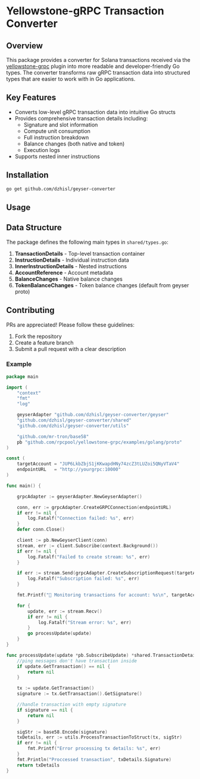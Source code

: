 # Yellowstone-gRPC Transaction Converter

## Overview

This package provides a converter for Solana transactions received via the [yellowstone-grpc](https://github.com/rpcpool/yellowstone-grpc) plugin into more readable and developer-friendly Go types. The converter transforms raw gRPC transaction data into structured types that are easier to work with in Go applications.

## Key Features

- Converts low-level gRPC transaction data into intuitive Go structs
- Provides comprehensive transaction details including:
  - Signature and slot information
  - Compute unit consumption
  - Full instruction breakdown
  - Balance changes (both native and token)
  - Execution logs
- Supports nested inner instructions

## Installation

```bash
go get github.com/dzhisl/geyser-converter
```

## Usage

## Data Structure

The package defines the following main types in `shared/types.go`:

1. **TransactionDetails** - Top-level transaction container
2. **InstructionDetails** - Individual instruction data
3. **InnerInstructionDetails** - Nested instructions
4. **AccountReference** - Account metadata
5. **BalanceChanges** - Native balance changes
6. **TokenBalanceChanges** - Token balance changes (default from geyser proto)

## Contributing

PRs are appreciated! Please follow these guidelines:

1. Fork the repository
2. Create a feature branch
3. Submit a pull request with a clear description

### Example

```go
package main

import (
	"context"
	"fmt"
	"log"

	geyserAdapter "github.com/dzhisl/geyser-converter/geyser"
	"github.com/dzhisl/geyser-converter/shared"
	"github.com/dzhisl/geyser-converter/utils"

	"github.com/mr-tron/base58"
	pb "github.com/rpcpool/yellowstone-grpc/examples/golang/proto"
)

const (
	targetAccount = "JUP6LkbZbjS1jKKwapdHNy74zcZ3tLUZoi5QNyVTaV4"
	endpointURL   = "http://yourgrpc:10000"
)

func main() {

	grpcAdapter := geyserAdapter.NewGeyserAdapter()

	conn, err := grpcAdapter.CreateGRPCConnection(endpointURL)
	if err != nil {
		log.Fatalf("Connection failed: %s", err)
	}
	defer conn.Close()

	client := pb.NewGeyserClient(conn)
	stream, err := client.Subscribe(context.Background())
	if err != nil {
		log.Fatalf("Failed to create stream: %s", err)
	}

	if err := stream.Send(grpcAdapter.CreateSubscriptionRequest(targetAccount)); err != nil {
		log.Fatalf("Subscription failed: %s", err)
	}

	fmt.Printf("🔭 Monitoring transactions for account: %s\n", targetAccount)

	for {
		update, err := stream.Recv()
		if err != nil {
			log.Fatalf("Stream error: %s", err)
		}
		go processUpdate(update)
	}
}

func processUpdate(update *pb.SubscribeUpdate) *shared.TransactionDetails {
	//ping messages don't have transaction inside
	if update.GetTransaction() == nil {
		return nil
	}

	tx := update.GetTransaction()
	signature := tx.GetTransaction().GetSignature()

	//handle transaction with empty signature
	if signature == nil {
		return nil
	}

	sigStr := base58.Encode(signature)
	txDetails, err := utils.ProcessTransactionToStruct(tx, sigStr)
	if err != nil {
		fmt.Printf("Error processing tx details: %s", err)
	}
	fmt.Println("Proccessed transaction", txDetails.Signature)
	return txDetails
}

```
